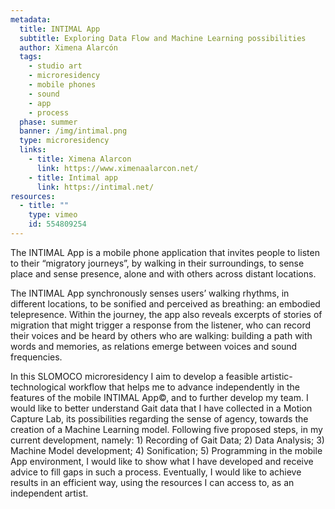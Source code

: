 ```yaml
---
metadata:
  title: INTIMAL App
  subtitle: Exploring Data Flow and Machine Learning possibilities
  author: Ximena Alarcón
  tags:
    - studio art
    - microresidency
    - mobile phones
    - sound
    - app
    - process
  phase: summer
  banner: /img/intimal.png
  type: microresidency
  links:
    - title: Ximena Alarcon
      link: https://www.ximenaalarcon.net/
    - title: Intimal app
      link: https://intimal.net/
resources:
  - title: ""
    type: vimeo
    id: 554809254
---
```


The INTIMAL App is a mobile phone application that invites people to listen to their “migratory journeys”, by walking in their surroundings, to sense place and sense presence, alone and with others across distant locations.

The INTIMAL App synchronously senses users’ walking rhythms, in different locations, to be sonified and perceived as breathing: an embodied telepresence. Within the journey, the app also reveals excerpts of stories of migration that might trigger a response from the listener, who can record their voices and be heard by others who are walking: building a path with words and memories, as relations emerge between voices and sound frequencies.

In this SLOMOCO microresidency I aim to develop a feasible artistic-technological workflow that helps me to advance independently in the features of the mobile INTIMAL App©, and to further develop my team. I would like to better understand Gait data that I have collected in a Motion Capture Lab, its possibilities regarding the sense of agency, towards the creation of a Machine Learning model. Following five proposed steps, in my current development, namely: 1) Recording of Gait Data; 2) Data Analysis; 3) Machine Model development; 4) Sonification; 5) Programming in the mobile App environment, I would like to show what I have developed and receive advice to fill gaps in such a process. Eventually, I would like to achieve results in an efficient way, using the resources I can access to, as an independent artist.
